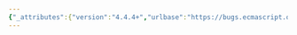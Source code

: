 ```yaml
---
{"_attributes":{"version":"4.4.4+","urlbase":"https://bugs.ecmascript.org/","maintainer":"dherman@mozilla.com"},"bug":{"bug_id":879,"creation_ts":"2012-10-30 10:56:00 -0700","short_desc":"15.15.6 Properties of WeakMap Instances wording","delta_ts":"2012-11-23 09:45:48 -0800","product":"Draft for 6th Edition","component":"editorial issue","version":"Rev 11: October 26, 2012 Draft","rep_platform":"All","op_sys":"All","bug_status":"RESOLVED","resolution":"FIXED","priority":"Normal","bug_severity":"enhancement","everconfirmed":true,"reporter":{"uid":"waldron.rick","name":"Rick Waldron"},"assigned_to":{"uid":"allen","name":"Allen Wirfs-Brock"},"cc":"waldron.rick","long_desc":[{"commentid":2322,"comment_count":0,"who":{"uid":"waldron.rick","name":"Rick Waldron"},"bug_when":"2012-10-30 10:56:22 -0700","thetext":"\"WeakMap instances inherit properties from the WeakMap prototype. After initialisation by the WeakWeakMap constructor, Map instances also have a [[WeakMapData]] internal property.\"\n\nShould read: \n\n\n\"WeakMap instances inherit properties from the WeakMap prototype. After initialisation by the WeakMap constructor, WeakMap instances also have a [[WeakMapData]] internal property.\""},{"commentid":2328,"comment_count":1,"who":{"uid":"allen","name":"Allen Wirfs-Brock"},"bug_when":"2012-10-30 12:18:04 -0700","thetext":"corrected in rev 12 editor's draft"},{"commentid":2675,"comment_count":2,"who":{"uid":"allen","name":"Allen Wirfs-Brock"},"bug_when":"2012-11-23 09:45:48 -0800","thetext":"corrected in rev 12, Nov. 22, 2012 draft"}]}}
---
```

